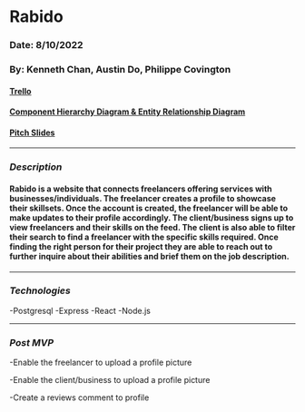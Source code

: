 # Rabido


### Date: 8/10/2022

### By: Kenneth Chan, Austin Do, Philippe Covington

#### [Trello](https://github.com/users/phicov/projects/1/views/1)

#### [Component Hierarchy Diagram & Entity Relationship Diagram](https://drive.google.com/file/d/1QNlzVS9sxt8pbrxwxD0uIWy81-MzGRF9/view?usp=sharing)

#### [Pitch Slides](https://docs.google.com/presentation/d/1HUrO2wHtleAM9TWAxigKFs-YDKhxcyKJiUcwDUOL2tM/edit?usp=sharing)
---

### **_Description_**

#### Rabido is a website that connects freelancers offering services with businesses/individuals. The freelancer creates a profile to showcase their skillsets. Once the account is created, the freelancer will be able to make updates to their profile accordingly. The client/business signs up to view freelancers and their skills on the feed. The client is also able to filter their search to find a freelancer with the specific skills required. Once finding the right person for their project they are able to reach out to further inquire about their abilities and brief them on the job description.

---

### **_Technologies_**

-Postgresql
-Express
-React
-Node.js

---

### **_Post MVP_**

-Enable the freelancer to upload a profile picture

-Enable the client/business to upload a profile picture

-Create a reviews comment to profile

####
